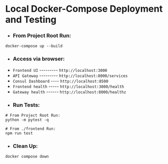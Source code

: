 # Local Docker-Compose Deployment and Testing
- ### From Project Root Run:
```
docker-compose up --build
```
- ### Access via browser:
- `Frontend UI` --------- `http://localhost:3000`
- `API Gateway` --------- `http://localhost:8000/services`
- `Consul Dashboard` ---- `http://localhost:8500`
- `Frontend health` ----- `http://localhost:3000/health`
- `Gateway health` ------ `http://localhost:8000/healthz`
- ### Run Tests:
```
# From Project Root Run:
python -m pytest -q

# From ./frontend Run:
npm run test
```
- ### Clean Up:
```
docker compose down
```
